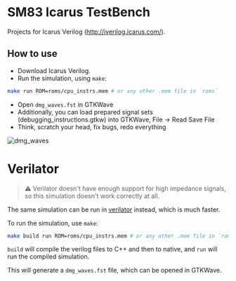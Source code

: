# SM83 Icarus TestBench

Projects for Icarus Verilog (http://iverilog.icarus.com/).

## How to use

- Download Icarus Verilog.
- Run the simulation, using `make`:

```bash
make run ROM=roms/cpu_instrs.mem # or any other .mem file in `roms`
```

- Open `dmg_waves.fst` in GTKWave
- Additionally, you can load prepared signal sets (debugging_instructions.gtkw) into GTKWave, File -> Read Save File
- Think, scratch your head, fix bugs, redo everything

![dmg_waves](/imgstore/dmg_waves.png)

# Verilator

> ⚠️ Verilator doesn't have enough support for high impedance signals, so this
> simulation doesn't work correctly at all.

The same simulation can be run in
[verilator](https://www.veripool.org/verilator/) instead, which is much faster.

To run the simulation, use `make`:

```bash
make build run ROM=roms/cpu_instrs.mem # or any other .mem file in `roms`
```

`build` will compile the verilog files to C++ and then to native, and `run` will
run the compiled simulation.

This will generate a `dmg_waves.fst` file, which can be opened in GTKWave.
